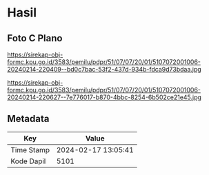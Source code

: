 # Hasil

## Foto C Plano

https://sirekap-obj-formc.kpu.go.id/3583/pemilu/pdpr/51/07/07/20/01/5107072001006-20240214-220409--bd0c7bac-53f2-437d-934b-fdca9d73bdaa.jpg

https://sirekap-obj-formc.kpu.go.id/3583/pemilu/pdpr/51/07/07/20/01/5107072001006-20240214-220627--7e776017-b870-4bbc-8254-6b502ce21e45.jpg


## Metadata

| Key        | Value               |
| ---------- | ------------------- |
| Time Stamp | 2024-02-17 13:05:41 |
| Kode Dapil | 5101                |



